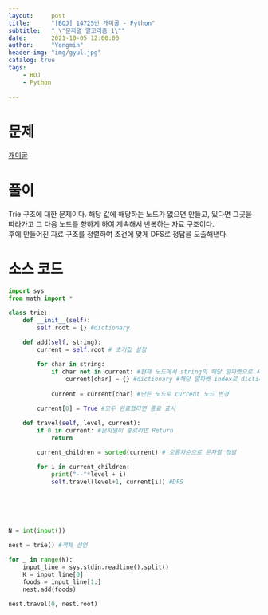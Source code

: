 ```yaml
---
layout:     post
title:      "[BOJ] 14725번 개미굴 - Python"
subtitle:   " \"문자열 알고리즘 1\""
date:       2021-10-05 12:00:00
author:     "Yongmin"
header-img: "img/gyul.jpg"
catalog: true
tags:
    - BOJ
    - Python
  
---
```


# 문제
[개미굴](https://www.acmicpc.net/problem/14725)

# 풀이

Trie 구조에 대한 문제이다. 해당 값에 해당하는 노드가 없으면 만들고, 있다면 그곳을 따라가고 그 다음 노드를 향하게 하여 계속해서 반복하는 자료 구조이다.  
후에 만들어진 자료 구조를 정렬하여 조건에 맞게 DFS로 정답을 도출해낸다.

# 소스 코드

```python
import sys
from math import *

class trie:
    def __init__(self):
        self.root = {} #dictionary
    
    def add(self, string):
        current = self.root # 초기값 설정

        for char in string:
            if char not in current: #현재 노드에서 string의 해당 알파벳으로 시작되는게 없다면
                current[char] = {} #dictionary #해당 알파벳 index로 dictionary 만든다
            
            current = current[char] #만든 노드로 current 노드 변경
        
        current[0] = True #모두 완료했다면 종료 표시

    def travel(self, level, current):
        if 0 in current: #문자열이 종료라면 Return
            return

        current_children = sorted(current) # 오름차순으로 문자열 정렬

        for i in current_children:
            print("--"*level + i)
            self.travel(level+1, current[i]) #DFS






N = int(input())

nest = trie() #객체 선언

for _ in range(N):
    input_line = sys.stdin.readline().split()
    K = input_line[0]
    foods = input_line[1:]
    nest.add(foods)

nest.travel(0, nest.root)


```
